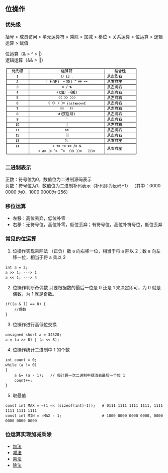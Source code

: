 ## 位操作

### 优先级

括号 > 成员访问 > 单元运算符 > 乘除 > 加减 > 移位 > 关系运算 > 位运算 > 逻辑运算 > 赋值

位运算（& > ^ > |）  
逻辑运算（&& > ||）

![](./operator_precedence.png)


### 二进制表示

正数：符号位为0，数值位为二进制源码表示   
负数：符号位为1，数值位为二进制补码表示（补码即为反码+1）
（其中：0000 0000 为0，1000 0000为-256）

### 移位运算

- 左移：高位丢弃，低位补零
- 右移：无符号位，高位补零，低位丢弃；有符号位，高位补符号位，低位丢弃

### 常见的位运算

1. 位操作实现乘除法
（正负）数 a 向右移一位，相当于将 a 除以 2；数 a 向左移一位，相当于将 a 乘以 2
```
int a = 2;
a >> 1; ---> 1
a << 1; ---> 4
```

2. 位操作判断奇偶数
只要根据数的最后一位是 0 还是 1 来决定即可，为 0 就是偶数，为 1 就是奇数。
```
if((a & 1) == 0) {
    //偶数
}
```

3. 位操作进行高低位交换
```
unsigned short a = 34520;
a = (a >> 8) | (a << 8);
```

4. 位操作统计二进制中 1 的个数
```
int count = 0;
while (a != 0)
{
    a &= (a - 1);   // 每计算一次二进制中就消去最后一个位 1
    count++;
}
```

5. 取最值
```
const int MAX = ~(1 << (sizeof(int)-1));   # 0111 1111 1111 1111, 1111 1111 1111 1111 
const int MIN = -MAX - 1;                  # 1000 0000 0000 0000, 0000 0000 0000 0000
```

### 位运算实现加减乘除

- [加法]()
- [减法]()
- [乘法]()
- [除法]()
